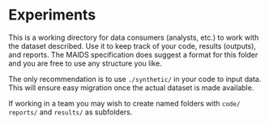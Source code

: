 # Experiments

This is a working directory for data consumers (analysts, etc.) to work with the dataset described. Use it to keep track of your code, results (outputs), and reports. The MAIDS specification does suggest a format for this folder and you are free to use any structure you like. 

The only recommendation is to use `./synthetic/` in your code to input data. This will ensure easy migration once the actual dataset is made available.

If working in a team you may wish to create named folders with `code/` `reports/` and `results/` as subfolders.
